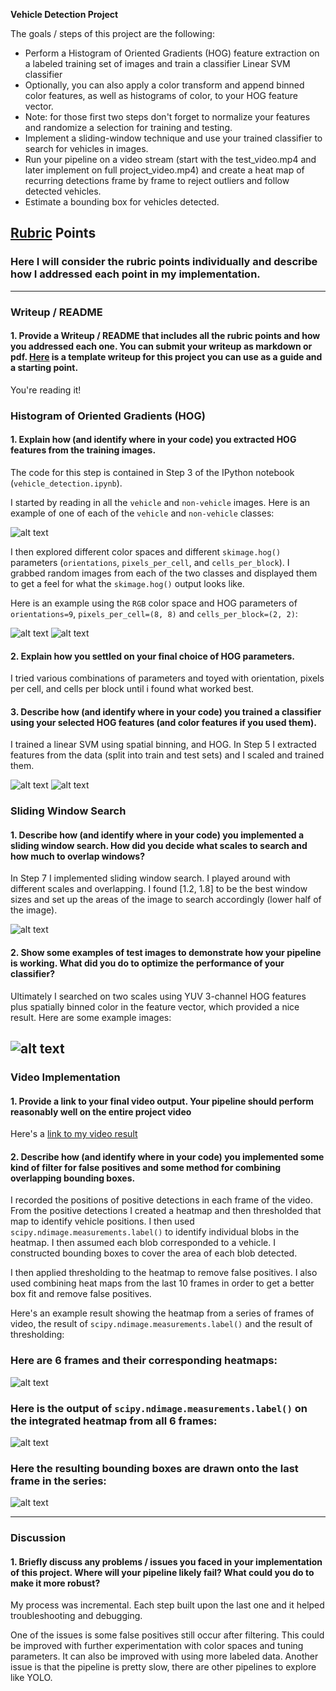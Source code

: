 **Vehicle Detection Project**

The goals / steps of this project are the following:

* Perform a Histogram of Oriented Gradients (HOG) feature extraction on a labeled training set of images and train a classifier Linear SVM classifier
* Optionally, you can also apply a color transform and append binned color features, as well as histograms of color, to your HOG feature vector. 
* Note: for those first two steps don't forget to normalize your features and randomize a selection for training and testing.
* Implement a sliding-window technique and use your trained classifier to search for vehicles in images.
* Run your pipeline on a video stream (start with the test_video.mp4 and later implement on full project_video.mp4) and create a heat map of recurring detections frame by frame to reject outliers and follow detected vehicles.
* Estimate a bounding box for vehicles detected.

[//]: # (Image References)

[image1]: ./writeup_media/car_extract_features_hog2.png
[image2]: ./writeup_media/car_heat_map_one_window.png
[image3]: ./writeup_media/car_hog.png
[image4]: ./writeup_media/car_noncar.png
[image5]: ./writeup_media/find_cars.png
[image6]: ./writeup_media/noncar_hog.png
[image7]: ./writeup_media/rgb_histogram.png
[image8]: ./writeup_media/sliding_windows2.png
[image9]: ./writeup_media/test_image_with_windows.png
[image10]: ./writeup_media/test_image_with_windows2.png
[image11]: ./writeup_media/test_images_heat_maps_threshold.png
[image12]: ./writeup_media/test_images_heat_maps.png
[image13]: ./writeup_media/time_images_heat_threshold_combo3.png
[image14]: ./writeup_media/spatial_bin.png
[image15]: ./writeup_media/labels_result2.png
[image16]: ./writeup_media/last_frame2.png
[image17]: ./writeup_media/example_pipeline_working2.png

[imageX]: ./writeup_media/.png


## [Rubric](https://review.udacity.com/#!/rubrics/513/view) Points
### Here I will consider the rubric points individually and describe how I addressed each point in my implementation.  

---
### Writeup / README

#### 1. Provide a Writeup / README that includes all the rubric points and how you addressed each one.  You can submit your writeup as markdown or pdf.  [Here](https://github.com/udacity/CarND-Vehicle-Detection/blob/master/writeup_template.md) is a template writeup for this project you can use as a guide and a starting point.  

You're reading it!

### Histogram of Oriented Gradients (HOG)

#### 1. Explain how (and identify where in your code) you extracted HOG features from the training images.

The code for this step is contained in Step 3 of the IPython notebook (`vehicle_detection.ipynb`).  

I started by reading in all the `vehicle` and `non-vehicle` images.  Here is an example of one of each of the `vehicle` and `non-vehicle` classes:

![alt text][image4]

I then explored different color spaces and different `skimage.hog()` parameters (`orientations`, `pixels_per_cell`, and `cells_per_block`).  I grabbed random images from each of the two classes and displayed them to get a feel for what the `skimage.hog()` output looks like.

Here is an example using the `RGB` color space and HOG parameters of `orientations=9`, `pixels_per_cell=(8, 8)` and `cells_per_block=(2, 2)`:


![alt text][image3]
![alt text][image6]

#### 2. Explain how you settled on your final choice of HOG parameters.

I tried various combinations of parameters and toyed with orientation, pixels per cell, and cells per block until i found what worked best.

#### 3. Describe how (and identify where in your code) you trained a classifier using your selected HOG features (and color features if you used them).

I trained a linear SVM using spatial binning, and HOG. In Step 5 I extracted features from the data (split into train and test sets) and I scaled and trained them.   

![alt text][image14]
![alt text][image1]

### Sliding Window Search

#### 1. Describe how (and identify where in your code) you implemented a sliding window search.  How did you decide what scales to search and how much to overlap windows?

In Step 7 I implemented sliding window search. I played around with different scales and overlapping. I found [1.2, 1.8] to be the best window sizes and set up the areas of the image to search accordingly (lower half of the image). 

![alt text][image8]

#### 2. Show some examples of test images to demonstrate how your pipeline is working.  What did you do to optimize the performance of your classifier?

Ultimately I searched on two scales using YUV 3-channel HOG features plus spatially binned color in the feature vector, which provided a nice result.  Here are some example images:

![alt text][image17]
---

### Video Implementation

#### 1. Provide a link to your final video output.  Your pipeline should perform reasonably well on the entire project video 
Here's a [link to my video result](./project_output.mp4)


#### 2. Describe how (and identify where in your code) you implemented some kind of filter for false positives and some method for combining overlapping bounding boxes.

I recorded the positions of positive detections in each frame of the video.  From the positive detections I created a heatmap and then thresholded that map to identify vehicle positions.  I then used `scipy.ndimage.measurements.label()` to identify individual blobs in the heatmap.  I then assumed each blob corresponded to a vehicle.  I constructed bounding boxes to cover the area of each blob detected.  

I then applied thresholding to the heatmap to remove false positives. I also used combining heat maps from the last 10 frames in order to get a better box fit and remove false positives.

Here's an example result showing the heatmap from a series of frames of video, the result of `scipy.ndimage.measurements.label()` and the result of thresholding:

### Here are 6 frames and their corresponding heatmaps:

![alt text][image13]

### Here is the output of `scipy.ndimage.measurements.label()` on the integrated heatmap from all 6 frames:
![alt text][image15]

### Here the resulting bounding boxes are drawn onto the last frame in the series:

![alt text][image16]



---

### Discussion

#### 1. Briefly discuss any problems / issues you faced in your implementation of this project.  Where will your pipeline likely fail?  What could you do to make it more robust?

My process was incremental. Each step built upon the last one and it helped troubleshooting and debugging.

One of the issues is some false positives still occur after filtering. This could be improved with further experimentation with color spaces and tuning parameters. It can also be improved with using more labeled data. Another issue is that the pipeline is pretty slow, there are other pipelines to explore like YOLO.

